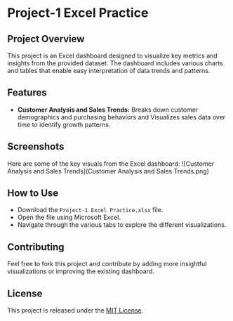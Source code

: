 # Project-1 Excel Practice

## Project Overview
This project is an Excel dashboard designed to visualize key metrics and insights from the provided dataset. The dashboard includes various charts and tables that enable easy interpretation of data trends and patterns.

## Features
- **Customer Analysis and Sales Trends:** Breaks down customer demographics and purchasing behaviors and Visualizes sales data over time to identify growth patterns.

## Screenshots
Here are some of the key visuals from the Excel dashboard:
![Customer Analysis and Sales Trends](Customer Analysis and Sales Trends.png)


## How to Use
- Download the `Project-1 Excel Practice.xlsx` file.
- Open the file using Microsoft Excel.
- Navigate through the various tabs to explore the different visualizations.

## Contributing
Feel free to fork this project and contribute by adding more insightful visualizations or improving the existing dashboard.

## License
This project is released under the [MIT License](https://opensource.org/licenses/MIT).

